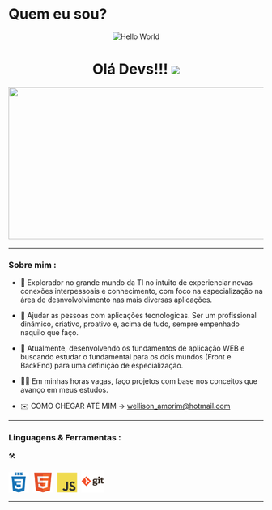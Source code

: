 # Quem eu sou?
<div id="header" align="center">
  <img src = "https://media.giphy.com/media/Uaxj062PavgqZRhVkS/giphy.gif" alt = "Hello World" width = "230";>
  <h1>
  Olá Devs!!!
  <img src="https://media.giphy.com/media/hvRJCLFzcasrR4ia7z/giphy.gif" width="30px"/>
</h1>
</div>

<div align="center">
  <img src="https://media.giphy.com/media/dWesBcTLavkZuG35MI/giphy.gif" width="600" height="300"/>
</div>

---


 ### Sobre mim : 

- :mag_right: Explorador no grande mundo da TI no intuito de experienciar novas conexões interpessoais e conhecimento, com foco na especialização na área de desnvolvolvimento nas mais diversas aplicações.
    
- :dart: Ajudar as pessoas com aplicações tecnologicas. Ser um profissional dinâmico, criativo, proativo e, acima de tudo, sempre empenhado naquilo que faço.

- :seedling: Atualmente, desenvolvendo os fundamentos de aplicação WEB e buscando estudar o fundamental para os dois mundos (Front e BackEnd) para uma definição de especialização.

- :technologist: Em minhas horas vagas, faço projetos com base nos conceitos que avanço em meus estudos.
  
- :envelope: COMO CHEGAR ATÉ MIM -> wellison_amorim@hotmail.com

---


### Linguagens & Ferramentas : 
 :hammer_and_wrench:

<div>
  <p><img src="https://github.com/devicons/devicon/blob/master/icons/css3/css3-plain-wordmark.svg"  title="CSS3" alt="CSS" width="40" height="40"/>&nbsp; 
  <img src="https://github.com/devicons/devicon/blob/master/icons/html5/html5-original.svg" title="HTML5" alt="HTML" width="40" height="40"/>&nbsp; 
  <img src="https://github.com/devicons/devicon/blob/master/icons/javascript/javascript-original.svg" title="JavaScript" alt="JavaScript" width="40" height="40"/>&nbsp; 
  <img src="https://github.com/devicons/devicon/blob/master/icons/git/git-original-wordmark.svg" title="Git" **alt="Git" width="45" height="45"/></p>
</div>


---

